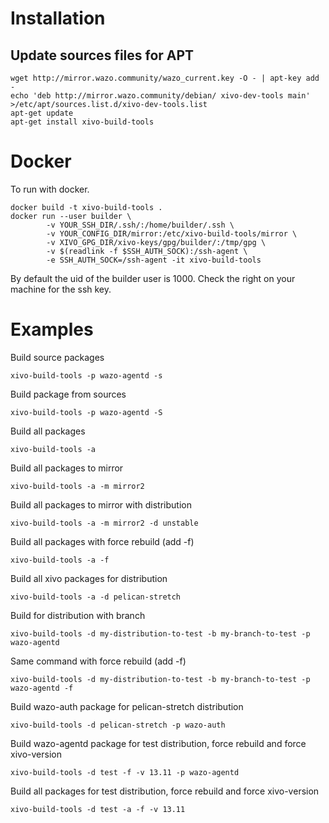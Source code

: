 
Installation
============

Update sources files for APT
----------------------------

    wget http://mirror.wazo.community/wazo_current.key -O - | apt-key add -
    echo 'deb http://mirror.wazo.community/debian/ xivo-dev-tools main' >/etc/apt/sources.list.d/xivo-dev-tools.list
    apt-get update
    apt-get install xivo-build-tools

Docker
======

To run with docker.

    docker build -t xivo-build-tools .
    docker run --user builder \
            -v YOUR_SSH_DIR/.ssh/:/home/builder/.ssh \
            -v YOUR_CONFIG_DIR/mirror:/etc/xivo-build-tools/mirror \
            -v XIVO_GPG_DIR/xivo-keys/gpg/builder/:/tmp/gpg \
            -v $(readlink -f $SSH_AUTH_SOCK):/ssh-agent \
            -e SSH_AUTH_SOCK=/ssh-agent -it xivo-build-tools

By default the uid of the builder user is 1000. Check the right on your machine
for the ssh key.

Examples
========

Build source packages

    xivo-build-tools -p wazo-agentd -s

Build package from sources

    xivo-build-tools -p wazo-agentd -S

Build all packages

    xivo-build-tools -a


Build all packages to mirror <mirror2>

    xivo-build-tools -a -m mirror2


Build all packages to mirror <mirror2> with <unstable> distribution

    xivo-build-tools -a -m mirror2 -d unstable


Build all packages with force rebuild (add -f)

    xivo-build-tools -a -f


Build all xivo packages for distribution <pelican-stretch>

    xivo-build-tools -a -d pelican-stretch


Build <wazo-agentd> for distribution <my-distribution-to-test> with branch <my-branch-to-test>

    xivo-build-tools -d my-distribution-to-test -b my-branch-to-test -p wazo-agentd


Same command with force rebuild (add -f)

    xivo-build-tools -d my-distribution-to-test -b my-branch-to-test -p wazo-agentd -f


Build wazo-auth package for pelican-stretch distribution

    xivo-build-tools -d pelican-stretch -p wazo-auth


Build wazo-agentd package for test distribution, force rebuild and force xivo-version

    xivo-build-tools -d test -f -v 13.11 -p wazo-agentd


Build all packages for test distribution, force rebuild and force xivo-version

    xivo-build-tools -d test -a -f -v 13.11
